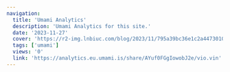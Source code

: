 ```yaml
---
navigation:
  title: 'Umami Analytics'
  description: 'Umami Analytics for this site.'
  date: '2023-11-27'
  cover: 'https://r2-img.lnbiuc.com/blog/2023/11/795a39bc36e1c2a447301088ecbacefb.png'
  tags: ['umami']
  views: '0'
  link: 'https://analytics.eu.umami.is/share/AYuf0FGgIowobJ2e/vio.vin'
---
```

